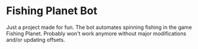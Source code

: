 # Fishing Planet Bot
Just a project made for fun. The bot automates spinning fishing in the game Fishing Planet.
Probably won't work anymore without major modifications and/or updating offsets.
